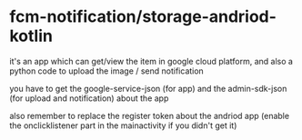 # fcm-notification/storage-andriod-kotlin

it's an app which can get/view the item in google cloud platform,
and also a python code to upload the image / send notification


you have to get the google-service-json (for app) and the admin-sdk-json (for upload and notification) about the app

also remember to replace the register token about the andriod app (enable the onclicklistener part in the mainactivity if you didn't get it)
